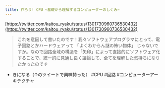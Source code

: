 ```yaml
---
title: 作ろう! CPU ~基礎から理解するコンピューターのしくみ~
---
```


[https://twitter.com/kaitou_ryaku/status/1301730960736530432](https://twitter.com/kaitou_ryaku/status/1301730960736530432)

 > 
 > これを意図して書いたのです！我々ソフトウェアプログラマにとって、電子回路とかハードウェアって
 > 「よくわからん謎の怖い物体」
 > じゃないですか。なので回路全域の構造を「矢印」によって直接的にソフトウェア化することで、統一的に見通し良く議論して、全てを理解した気持ちになりたかったのです

* きになる（↑のツイートで興味持った）
  \#CPU #回路 #コンピューターアーキテクチャ
